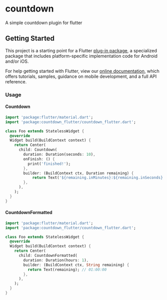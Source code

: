 # countdown

A simple countdown plugin for flutter

## Getting Started

This project is a starting point for a Flutter
[plug-in package](https://flutter.dev/developing-packages/),
a specialized package that includes platform-specific implementation code for
Android and/or iOS.

For help getting started with Flutter, view our
[online documentation](https://flutter.dev/docs), which offers tutorials,
samples, guidance on mobile development, and a full API reference.

### Usage

#### Countdown

```dart
import 'package:flutter/material.dart';
import 'package:countdown_flutter/countdown_flutter.dart';

class Foo extends StatelessWidget {
  @override
  Widget build(BuildContext context) {
    return Center(
      child: Countdown(
        duration: Duration(seconds: 10),
        onFinish: () {
          print('finished!');
        },
        builder: (BuildContext ctx, Duration remaining) {
            return Text('${remaining.inMinutes}:${remaining.inSeconds}');
        },
      ),
    );
  }
}

```

#### CountdownFormatted

```dart
import 'package:flutter/material.dart';
import 'package:countdown_flutter/countdown_flutter.dart';

class Foo extends StatelessWidget {
  @override
  Widget build(BuildContext context) {
    return Center(
      child: CountdownFormatted(
        duration: Duration(hours: 1),
        builder: (BuildContext ctx, String remaining) {
          return Text(remaining); // 01:00:00
        },
      ),
    );
  }
}

```

